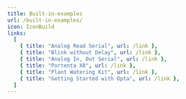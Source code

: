```yaml
---
title: Built-in-examples
url: /built-in-examples/
icon: IconBuild
links:
  [
    { title: "Analog Read Serial", url: /link },
    { title: "Blink without Delay", url: /link },
    { title: "Analog In, Out Serial", url: /link },
    { title: "Portenta X8", url: /link },
    { title: "Plant Watering Kit", url: /link },
    { title: "Getting Started with Opta", url: /link },
  ]
---
```

